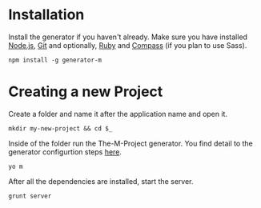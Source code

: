 # Installation

Install the generator if you haven't already. Make sure you have installed [Node.js](http://nodejs.org), [Git](http://git-scm.com/) and optionally, [Ruby](http://www.ruby-lang.org) and [Compass](http://compass-style.org/) (if you plan to use Sass).

```
npm install -g generator-m
```

# Creating a new Project

Create a folder and name it after the application name and open it. 

```
mkdir my-new-project && cd $_
```

Inside of the folder run the The-M-Project generator. You find detail to the generator configurtion steps [here](generator-wizard.html).

```
yo m
```

After all the dependencies are installed, start the server. 

```
grunt server
```